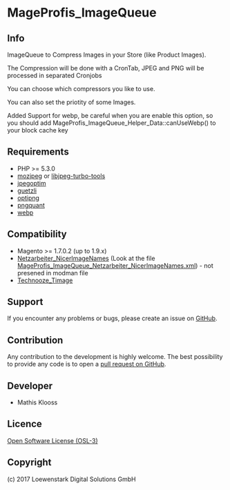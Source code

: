 MageProfis_ImageQueue
===================

Info
-----------
ImageQueue to Compress Images in your Store (like Product Images).

The Compression will be done with a CronTab, JPEG and PNG will be processed in separated Cronjobs

You can choose which compressors you like to use.

You can also set the priotity of some Images.

Added Support for webp, be careful when you are enable this option,
so you should add MageProfis_ImageQueue_Helper_Data::canUseWebp() to your block cache key


Requirements
------------
- PHP >= 5.3.0
- [mozjpeg](https://github.com/mozilla/mozjpeg) or [libjpeg-turbo-tools](https://github.com/libjpeg-turbo/libjpeg-turbo)
- [jpegoptim](https://github.com/tjko/jpegoptim)
- [guetzli](https://github.com/google/guetzli)
- [optipng](http://optipng.sourceforge.net/)
- [pngquant](https://github.com/pornel/pngquant)
- [webp](https://developers.google.com/speed/webp/)

Compatibility
-------------
- Magento >= 1.7.0.2 (up to 1.9.x)
- [Netzarbeiter_NicerImageNames](https://github.com/Vinai/nicer-image-names) (Look at the file [MageProfis_ImageQueue_Netzarbeiter_NicerImageNames.xml](https://github.com/mageprofis/MageProfis_ImageQueue/blob/master/MageProfis_ImageQueue_Netzarbeiter_NicerImageNames.xml)) - not presened in modman file
- [Technooze_Timage](https://github.com/dbashyal/Magento-resize-category-images)

Support
-------
If you encounter any problems or bugs, please create an issue on [GitHub](https://github.com/mageprofis/MageProfis_ImageQueue/issues).

Contribution
------------
Any contribution to the development is highly welcome. The best possibility to provide any code is to open a [pull request on GitHub](https://help.github.com/articles/using-pull-requests).

Developer
---------
* Mathis Klooss

Licence
-------
[Open Software License (OSL-3)](http://opensource.org/licenses/osl-3.0.php)

Copyright
---------
(c) 2017 Loewenstark Digital Solutions GmbH